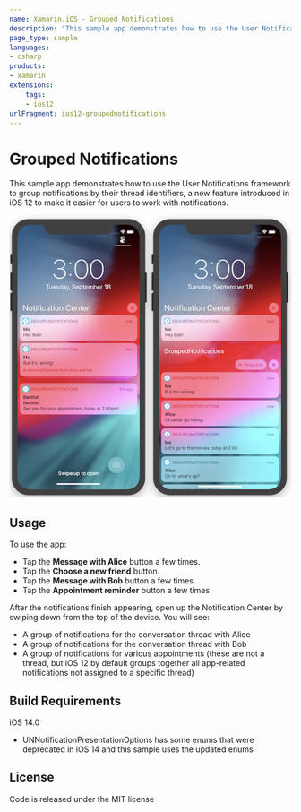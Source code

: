 ```yaml
---
name: Xamarin.iOS - Grouped Notifications
description: "This sample app demonstrates how to use the User Notifications framework to group notifications by their thread identifiers... (iOS12)"
page_type: sample
languages:
- csharp
products:
- xamarin
extensions:
    tags:
    - ios12
urlFragment: ios12-groupednotifications
---
```

# Grouped Notifications

This sample app demonstrates how to use the User Notifications framework
to group notifications by their thread identifiers, a new feature
introduced in iOS 12 to make it easier for users to work with notifications.

![Example grouped and expanded notifications](Screenshots/all-sml.png)

## Usage

To use the app:

- Tap the **Message with Alice** button a few times.
- Tap the **Choose a new friend** button.
- Tap the **Message with Bob** button a few times.
- Tap the **Appointment reminder** button a few times.

After the notifications finish appearing, open up the Notification Center
by swiping down from the top of the device. You will see:

- A group of notifications for the conversation thread with Alice
- A group of notifications for the conversation thread with Bob
- A group of notifications for various appointments (these are not a
  thread, but iOS 12 by default groups together all app-related
  notifications not assigned to a specific thread)

## Build Requirements

iOS 14.0
- UNNotificationPresentationOptions has some enums that were deprecated in iOS 14 and this sample uses the updated enums

## License

Code is released under the MIT license
